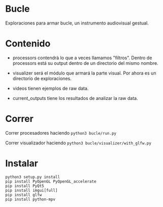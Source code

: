 Bucle
===================


Exploraciones para armar bucle, un instrumento audiovisual gestual.


# Contenido

* processors contendrà lo que a veces llamamos "filtros". Dentro de processors está su output dentro de un directorio del mismo nombre.


* visualizer será el módulo que armará la parte visual. Por ahora es un directorio de exploraciones.


* videos tienen ejemplos de raw data.

* current_outputs tiene los resultados de analizar la raw data.

# Correr

Correr procesadores haciendo `python3 bucle/run.py`

Correr visualizador haciendo `python3 bucle/visualizer/with_glfw.py`

# Instalar

```
python3 setup.py install
pip install PyOpenGL PyOpenGL_accelerate
pip install PyQt5
pip install imgui[full]
pip install glfw
pip install python-mpv
```
